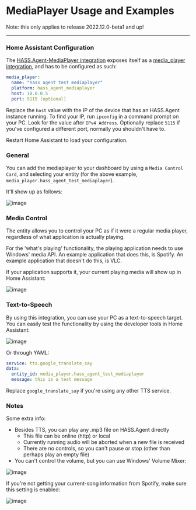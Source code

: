 # MediaPlayer Usage and Examples

Note: this only applies to release 2022.12.0-beta1 and up!

---

### Home Assistant Configuration

The [HASS.Agent-MediaPlayer integration](https://github.com/LAB02-Research/HASS.Agent-MediaPlayer) exposes itself as a <a href="https://www.home-assistant.io/integrations/media_player/" target="_blank">media_player integration</a>, and has to be configured as such:

```yaml
media_player: 
  name: "hass agent test mediaplayer"
  platform: hass_agent_mediaplayer
  host: 10.0.0.5
  port: 5115 [optional]
```

Replace the `host` value with the IP of the device that has an HASS.Agent instance running. To find your IP, run `ipconfig` in a command prompt on your PC. Look for the value after `IPv4 Address`. Optionally replace `5115` if you've configured a different port, normally you shouldn't have to.

Restart Home Assistant to load your configuration.

### General

You can add the mediaplayer to your dashboard by using a `Media Control Card`, and selecting your entity (for the above example, `media_player.hass_agent_test_mediaplayer`).

It'll show up as follows:

![image](https://user-images.githubusercontent.com/81011038/165727899-a6a5484b-fccc-4ad2-96a6-e38815b7c112.png)

### Media Control

The entity allows you to control your PC as if it were a regular media player, regardless of what application is actually playing. 

For the 'what's playing' functionality, the playing application needs to use Windows' media API. An example application that does this, is Spotify. An example application that doesn't do this, is VLC. 

If your application supports it, your current playing media will show up in Home Assistant:

![image](https://user-images.githubusercontent.com/81011038/165730694-ceae1f9a-87d5-4d0e-a5ef-c2116bd2439a.png)

### Text-to-Speech

By using this integration, you can use your PC as a text-to-speech target. You can easily test the functionality by using the developer tools in Home Assistant:

![image](https://user-images.githubusercontent.com/81011038/165731015-140b67f5-cd52-4f45-a994-d4a81dd293f2.png)

Or through YAML:

```yaml
service: tts.google_translate_say
data:
  entity_id: media_player.hass_agent_test_mediaplayer
  message: this is a test message
```

Replace `google_translate_say` if you're using any other TTS service.

### Notes

Some extra info:

* Besides TTS, you can play any .mp3 file on HASS.Agent directly
  * This file can be online (http) or local
  * Currently running audio will be aborted when a new file is received
  * There are no controls, so you can't pause or stop (other than perhaps play an empty file)
* You can't control the volume, but you can use Windows' Volume Mixer:

![image](https://user-images.githubusercontent.com/81011038/165731564-d870fe88-1836-4d58-ab79-22d94c401486.png)

If you're not getting your current-song information from Spotify, make sure this setting is enabled:

![image](https://user-images.githubusercontent.com/81011038/171420676-111115c0-ff15-4dad-978d-b5f3e7b6397c.png)

